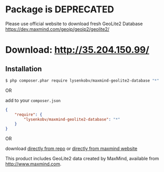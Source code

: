 # Package is DEPRECATED
Please use official website to download fresh GeoLite2 Database https://dev.maxmind.com/geoip/geoip2/geolite2/ 

# Download: http://35.204.150.99/

## Installation

```bash
$ php composer.phar require lysenkobv/maxmind-geolite2-database "*"
```

OR 

add to your `composer.json`

```json
{
    "require": {
        "lysenkobv/maxmind-geolite2-database": "*"
    }
}
```

OR

download [directly from repo](https://github.com/lysenkobv/maxmind-geolite2-database/archive/master.zip) or [directly from maxmind website](http://dev.maxmind.com/geoip/geoip2/geolite2/)

This product includes GeoLite2 data created by MaxMind, available from
<a href="http://www.maxmind.com">http://www.maxmind.com</a>.
